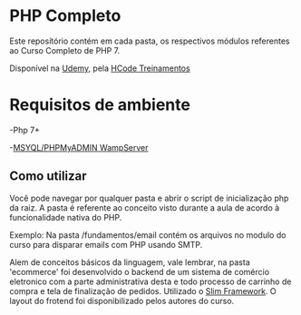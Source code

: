 # PHP Completo

Este reposítório contém em cada pasta, os respectivos módulos referentes ao Curso Completo de PHP 7.

Disponível na [Udemy](https://www.udemy.com/course/curso-php-7-online/), pela [HCode Treinamentos](https://hcode.com.br/)
 
# Requisitos de ambiente

-Php 7+
 
-[MSYQL/PHPMyADMIN WampServer](https://www.wampserver.com/en/)

## Como utilizar

Você pode navegar por qualquer pasta e abrir o script de inicialização php da raiz. A pasta é referente ao conceito visto durante a aula de acordo à funcionalidade nativa do PHP.

Exemplo: Na pasta /fundamentos/email contém os arquivos no modulo do curso para disparar emails com PHP usando SMTP.

Alem de conceitos básicos da linguagem, vale lembrar, na pasta 'ecommerce' foi desenvolvido o backend 
de um sistema de comércio eletronico com a parte administrativa desta e todo processo de carrinho de compra e tela 
de finalização de pedidos. Utilizado o [Slim Framework](http://www.slimframework.com/).
O layout do frotend foi disponibilizado pelos autores do curso. 
